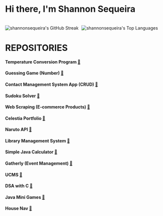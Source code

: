 <h1 align="left">Hi there, I'm Shannon Sequeira</h1>
<!--<h3 align="left">Self Learner | Tech Enthusiast</h3> -->
<!--
<p align="left"> <img src="https://komarev.com/ghpvc/?username=shannonsequeira&label=Profile%20views&color=0e75b6&style=flat" alt="shannonsequeira" /> </p>
--><!--
<p align="left"> <a href="https://github.com/ryo-ma/github-profile-trophy"><img src="https://github-profile-trophy.vercel.app/?username=shannonsequeira&theme=darkhub&no-frame=true&margin-w=15&margin-h=15" alt="shannonsequeira" /></a> </p>
-->
<!--
<h3 align="left">Connect with me:</h3>
<p align="left">
</p>
-->
<!--
<h3 align="left">Languages and Tools:</h3>
<p align="left"> <a href="https://developer.android.com" target="_blank" rel="noreferrer"> <img src="https://raw.githubusercontent.com/devicons/devicon/master/icons/android/android-original-wordmark.svg" alt="android" width="40" height="40"/> </a> <a href="https://www.gnu.org/software/bash/" target="_blank" rel="noreferrer"> <img src="https://www.vectorlogo.zone/logos/gnu_bash/gnu_bash-icon.svg" alt="bash" width="40" height="40"/> </a> <a href="https://getbootstrap.com" target="_blank" rel="noreferrer"> <img src="https://raw.githubusercontent.com/devicons/devicon/master/icons/bootstrap/bootstrap-plain-wordmark.svg" alt="bootstrap" width="40" height="40"/> </a> <a href="https://www.cprogramming.com/" target="_blank" rel="noreferrer"> <img src="https://raw.githubusercontent.com/devicons/devicon/master/icons/c/c-original.svg" alt="c" width="40" height="40"/> </a> <a href="https://www.w3schools.com/css/" target="_blank" rel="noreferrer"> <img src="https://raw.githubusercontent.com/devicons/devicon/master/icons/css3/css3-original-wordmark.svg" alt="css3" width="40" height="40"/> </a> <a href="https://www.docker.com/" target="_blank" rel="noreferrer"> <img src="https://raw.githubusercontent.com/devicons/devicon/master/icons/docker/docker-original-wordmark.svg" alt="docker" width="40" height="40"/> </a> <a href="https://www.w3.org/html/" target="_blank" rel="noreferrer"> <img src="https://raw.githubusercontent.com/devicons/devicon/master/icons/html5/html5-original-wordmark.svg" alt="html5" width="40" height="40"/> </a> <a href="https://www.java.com" target="_blank" rel="noreferrer"> <img src="https://raw.githubusercontent.com/devicons/devicon/master/icons/java/java-original.svg" alt="java" width="40" height="40"/> </a> <a href="https://developer.mozilla.org/en-US/docs/Web/JavaScript" target="_blank" rel="noreferrer"> <img src="https://raw.githubusercontent.com/devicons/devicon/master/icons/javascript/javascript-original.svg" alt="javascript" width="40" height="40"/> </a> <a href="https://www.jenkins.io" target="_blank" rel="noreferrer"> <img src="https://www.vectorlogo.zone/logos/jenkins/jenkins-icon.svg" alt="jenkins" width="40" height="40"/> </a> <a href="https://www.mongodb.com/" target="_blank" rel="noreferrer"> <img src="https://raw.githubusercontent.com/devicons/devicon/master/icons/mongodb/mongodb-original-wordmark.svg" alt="mongodb" width="40" height="40"/> </a> <a href="https://www.mysql.com/" target="_blank" rel="noreferrer"> <img src="https://raw.githubusercontent.com/devicons/devicon/master/icons/mysql/mysql-original-wordmark.svg" alt="mysql" width="40" height="40"/> </a> <a href="https://nodejs.org" target="_blank" rel="noreferrer"> <img src="https://raw.githubusercontent.com/devicons/devicon/master/icons/nodejs/nodejs-original-wordmark.svg" alt="nodejs" width="40" height="40"/> </a> <a href="https://pandas.pydata.org/" target="_blank" rel="noreferrer"> <img src="https://raw.githubusercontent.com/devicons/devicon/2ae2a900d2f041da66e950e4d48052658d850630/icons/pandas/pandas-original.svg" alt="pandas" width="40" height="40"/> </a> <a href="https://www.php.net" target="_blank" rel="noreferrer"> <img src="https://raw.githubusercontent.com/devicons/devicon/master/icons/php/php-original.svg" alt="php" width="40" height="40"/> </a> <a href="https://postman.com" target="_blank" rel="noreferrer"> <img src="https://www.vectorlogo.zone/logos/getpostman/getpostman-icon.svg" alt="postman" width="40" height="40"/> </a> <a href="https://www.python.org" target="_blank" rel="noreferrer"> <img src="https://raw.githubusercontent.com/devicons/devicon/master/icons/python/python-original.svg" alt="python" width="40" height="40"/> </a> <a href="https://reactjs.org/" target="_blank" rel="noreferrer"> <img src="https://raw.githubusercontent.com/devicons/devicon/master/icons/react/react-original-wordmark.svg" alt="react" width="40" height="40"/> </a> <a href="https://scikit-learn.org/" target="_blank" rel="noreferrer"> <img src="https://upload.wikimedia.org/wikipedia/commons/0/05/Scikit_learn_logo_small.svg" alt="scikit_learn" width="40" height="40"/> </a> <a href="https://seaborn.pydata.org/" target="_blank" rel="noreferrer"> <img src="https://seaborn.pydata.org/_images/logo-mark-lightbg.svg" alt="seaborn" width="40" height="40"/> </a> <a href="https://www.selenium.dev" target="_blank" rel="noreferrer"> <img src="https://raw.githubusercontent.com/detain/svg-logos/780f25886640cef088af994181646db2f6b1a3f8/svg/selenium-logo.svg" alt="selenium" width="40" height="40"/> </a> <a href="https://www.tensorflow.org" target="_blank" rel="noreferrer"> <img src="https://www.vectorlogo.zone/logos/tensorflow/tensorflow-icon.svg" alt="tensorflow" width="40" height="40"/> </a> </p>
--><!--
<p align="center">
  <img src="https://github-readme-stats.vercel.app/api?username=shannonsequeira&show_icons=true&theme=dark&title_color=40E0D0&icon_color=40E0D0&text_color=ffffff&bg_color=000000" alt="shannonsequeira's GitHub Stats"/>
</p>
-->
<!--<p align="center"></p>-->

<!--<p align="center">-->&nbsp &nbsp
  <div style="display: flex; align-items: center;">
  <img src="https://github-readme-streak-stats.herokuapp.com/?user=shannonsequeira&theme=black-ice&ring=40E0D0&fire=40E0D0&currStreakNum=40E0D0&sideNums=40E0D0&sideLabels=ffffff&dates=ffffff&background=000000" alt="shannonsequeira's GitHub Streak" style="margin-right: 10px;"/>
  <img src="https://github-readme-stats.vercel.app/api/top-langs/?username=shannonsequeira&layout=compact&theme=dark&title_color=40E0D0&icon_color=40E0D0&text_color=ffffff&bg_color=000000" alt="shannonsequeira's Top Languages"/>
</div>
<!--</p>-->
<!DOCTYPE html>
<html lang="en">
<head>
<meta charset="UTF-8">
<h1>REPOSITORIES</h1>
</head>
<body>
  <div class="card-container">
    <div class="card">
      <h4>Temperature Conversion Program <a href="https://github.com/shannonsequeira/PRODIGY_SD_01.git" target="_blank">🔗</a></h2>
    <div class="card">
      <h4>Guessing Game (Number) <a href="https://github.com/shannonsequeira/PRODIGY_SD_02.git" target="_blank">🔗</a></h2>
    </div>
    <div class="card">
      <h4>Contact Management System App (CRUD) <a href="https://github.com/shannonsequeira/PRODIGY_SD_03.git" target="_blank">🔗</a></h2>
    </div>
    <div class="card">
      <h4>Sudoku Solver <a href="https://github.com/shannonsequeira/PRODIGY_SD_04" target="_blank">🔗</a></h2>
    </div>
    <div class="card">
      <h4>Web Scraping (E-commerce Products) <a href="https://github.com/shannonsequeira/PRODIGY_SD_05" target="_blank">🔗</a></h2>
    </div>
    <div class="card">
      <h4>Celestia Portfolio <a href="https://github.com/shannonsequeira/celestial-portfolio" target="_blank">🔗</a></h2>
    </div>
    <div class="card">
      <h4>Naruto API <a href="https://github.com/shannonsequeira/naruto_api_assgnt" target="_blank">🔗</a></h2>
    </div>
    <div class="card">
      <h4>Library Management System <a href="https://github.com/shannonsequeira/Library-Management-System" target="_blank">🔗</a></h2>
    </div>
    <div class="card">
      <h4>Simple Java Calculator <a href="https://github.com/shannonsequeira/Simple-Calculator" target="_blank">🔗</a></h2>
    </div>
    <div class="card">
      <h4>Gatherly (Event Management) <a href="https://github.com/shannonsequeira/event-management-system" target="_blank">🔗</a></h2>
    </div>
    <div class="card">
      <h4>UCMS <a href="https://github.com/2340-shannon/dbmsprojectworkspace" target="_blank">🔗</a></h2>
    </div>
    <div class="card">
      <h4>DSA with C <a href="https://github.com/2340-shannon/dsaworkspace" target="_blank">🔗</a></h2>
    </div>
    <div class="card">
      <h4>Java Mini Games <a href="https://github.com/allieah/JavaMiniGames" target="_blank">🔗</a></h2>
    </div>
    <div class="card">
      <h4>House Nav <a href="https://github.com/2340-shannon/house-nav-oop" target="_blank">🔗</a></h2>
    </div>
  </div>
</body>
</html>



